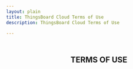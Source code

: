 ```yaml
---
layout: plain
title: ThingsBoard Cloud Terms of Use
description: ThingsBoard Cloud Terms of Use

---
```


<br />
<p style="text-align: center; font-size: 1.5em; font-weight: bold;">TERMS OF USE</p>
